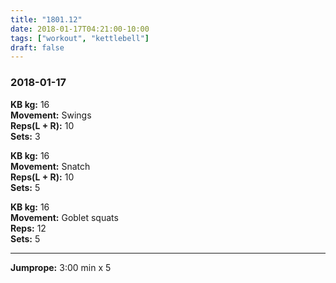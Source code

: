 ```yaml
---
title: "1801.12"
date: 2018-01-17T04:21:00-10:00
tags: ["workout", "kettlebell"]
draft: false
---
```


### 2018-01-17

**KB kg:** 16  
**Movement:** Swings  
**Reps(L + R):** 10  
**Sets:** 3  

**KB kg:** 16  
**Movement:** Snatch  
**Reps(L + R):** 10  
**Sets:** 5  

**KB kg:** 16  
**Movement:** Goblet squats  
**Reps:** 12  
**Sets:** 5  

--- 

**Jumprope:** 3:00 min x 5
